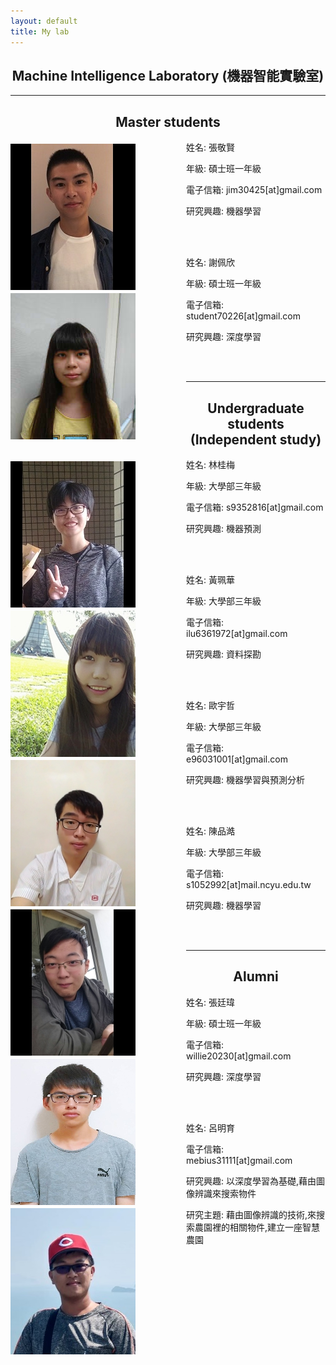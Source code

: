```yaml
---
layout: default
title: My lab
---
```


<h2 style="text-align: center">Machine Intelligence Laboratory (機器智能實驗室)</h2>

<hr>

<h2 style="text-align: center">Master students</h2>

<img src="xian.png" align="left" style="margin-top:5px; margin-right:81px" alt="Jin-Xian"/>

姓名: 張敬賢

年級: 碩士班一年級

電子信箱: jim30425[at]gmail.com

研究興趣: 機器學習

<br/>

<br/>

<img src="Pei-Hsin.png" align="left" style="margin-top:5px; margin-right:81px" alt="Jin-Xian"/>

姓名: 謝佩欣

年級: 碩士班一年級

電子信箱: student70226[at]gmail.com

研究興趣: 深度學習

<br/>

<br/>

<hr>

<h2 style="text-align: center">Undergraduate students (Independent study)</h2>

<img src="lin.png" align="left" style="margin-top:5px; margin-right:81px" alt="lin"/>

姓名: 林桂梅

年級: 大學部三年級

電子信箱: s9352816[at]gmail.com

研究興趣: 機器預測

<br/>

<br/>

<img src="huang.png" align="left" style="margin-top:5px; margin-right:81px" alt="huang"/>

姓名: 黃珮華

年級: 大學部三年級

電子信箱: ilu6361972[at]gmail.com

研究興趣: 資料探勘

<br/>

<br/>

<img src="ou.png" align="left" style="margin-top:5px; margin-right:81px" alt="ou"/>

姓名: 歐宇哲

年級: 大學部三年級

電子信箱: e96031001[at]gmail.com

研究興趣: 機器學習與預測分析

<br/>

<br/>

<img src="chen.png" align="left" style="margin-top:5px; margin-right:81px" alt="chen"/>

姓名: 陳品澔

年級: 大學部三年級

電子信箱: s1052992[at]mail.ncyu.edu.tw

研究興趣: 機器學習

<br/>

<br/>

<hr>

<h2 style="text-align: center">Alumni</h2>

<img src="tingwei.png" align="left" style="margin-top:5px; margin-right:81px" alt="Jin-Xian"/>

姓名: 張廷瑋

年級: 碩士班一年級

電子信箱: willie20230[at]gmail.com

研究興趣: 深度學習

<br/>

<br/>

<img src="lu.png" align="left" style="margin-top:5px; margin-right:81px" alt="lu"/>

姓名: 呂明育

<!--年級: 碩士班一年級-->

電子信箱: mebius31111[at]gmail.com

研究興趣: 以深度學習為基礎,藉由圖像辨識來搜索物件

研究主題: 藉由圖像辨識的技術,來搜索農園裡的相關物件,建立一座智慧農園

<br/>

